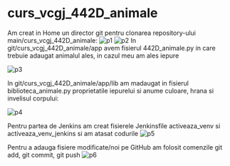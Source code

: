 # curs_vcgj_442D_animale
Am creat in Home un director git pentru clonarea repository-ului main/curs_vcgj_442D_animale:
![p1](https://github.com/ivchrisp/curs_vcgj_442D_animale/assets/134277705/c74a5ba7-3cf6-450d-8c78-55f7eff57f46)
![p2](https://github.com/ivchrisp/curs_vcgj_442D_animale/assets/134277705/fb1d076a-43c7-493d-88d7-4946f6106d61)
In git/curs_vcgj_442D_animale/app avem fisierul 442D_animale.py in care trebuie adaugat animalul ales, in cazul meu am ales iepure

![p3](https://github.com/ivchrisp/curs_vcgj_442D_animale/assets/134277705/0919602b-17d9-4665-ad11-087a82772524)

In git/curs_vcgj_442D_animale/app/lib am madaugat in fisierul biblioteca_animale.py proprietatile iepurelui si anume culoare, hrana si invelisul corpului:

![p4](https://github.com/ivchrisp/curs_vcgj_442D_animale/assets/134277705/4d83f2ad-801e-4266-91b1-2b1c187fd6bc)

Pentru partea de Jenkins am creat fisierele Jenkinsfile activeaza_venv si activeaza_venv_jenkins si am atasat codurile
![p5](https://github.com/ivchrisp/curs_vcgj_442D_animale/assets/134277705/b639eaf1-75c3-48fc-925e-f75565afc9fd)

Pentru a adauga fisiere modificate/noi pe GitHub am folosit comenzile git add, git commit, git push
![p6](https://github.com/ivchrisp/curs_vcgj_442D_animale/assets/134277705/435aea4f-4815-4346-b8ba-7da837369282)
